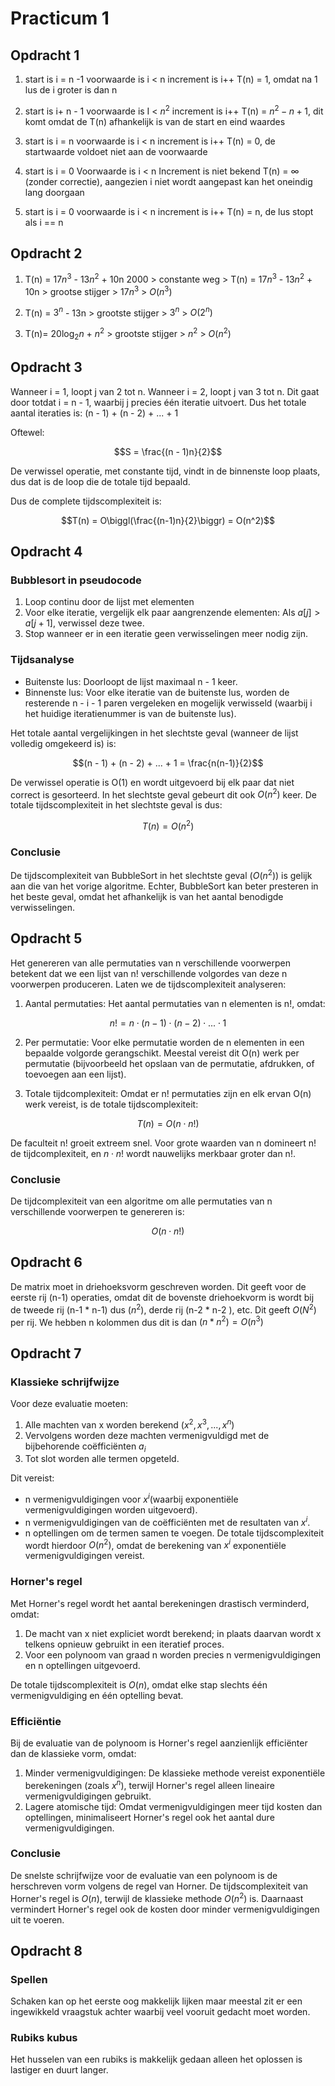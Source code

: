 # Practicum 1

## Opdracht 1

1. start is i = n -1
   voorwaarde is i < n
   increment is i++
   T(n) = 1, omdat na 1 lus de i groter is dan n

2. start is i+ n - 1
   voorwaarde is I < $n^2$
   increment is i++
   T(n) = $n^2 - n + 1$, dit komt omdat de T(n) afhankelijk is van de start en eind waardes

3. start is i = n
   voorwaarde is i < n
   increment is i++
   T(n) = 0, de startwaarde voldoet niet aan de voorwaarde

4. start is i = 0
   Voorwaarde is i < n
   Increment is niet bekend
   T(n) = ∞ (zonder correctie), aangezien i niet wordt aangepast kan het oneindig lang doorgaan

5. start is i = 0
   voorwaarde is i < n
   increment is i++
   T(n) = n, de lus stopt als i == n

## Opdracht 2

1. T(n) = $17n^3$ - $13n^2$ + 10n 2000 > constante weg > T(n) = $17n^3$ - $13n^2$ + 10n > grootse stijger > $17n^3$ >  $O(n^3)$

2. T(n) = $3^n$ - 13n > grootste stijger > $3^n$ > $O(2^n)$

3. T(n)= $20\log_2 n$ + $n^2$ > grootste stijger > $n^2$ > $O(n^2)$

## Opdracht 3

Wanneer i = 1, loopt j van 2 tot n. Wanneer i = 2, loopt j van 3 tot n. Dit gaat door totdat i = n - 1, waarbij j precies één iteratie uitvoert.
Dus het totale aantal iteraties is:
(n - 1) + (n - 2) + ... + 1

Oftewel:

$$S = \frac{(n - 1)n}{2}$$

De verwissel operatie, met constante tijd, vindt in de binnenste loop plaats, dus dat is de loop die de totale tijd bepaald.

Dus de complete tijdscomplexiteit is:

$$T(n) = O\biggl(\frac{(n-1)n}{2}\biggr) = O(n^2)$$

## Opdracht 4

### Bubblesort in pseudocode

1. Loop continu door de lijst met elementen
2. Voor elke iteratie, vergelijk elk paar aangrenzende elementen:
   Als $a[j] > a[j+1]$, verwissel deze twee.
3. Stop wanneer er in een iteratie geen verwisselingen meer nodig zijn.

### Tijdsanalyse
- Buitenste lus: Doorloopt de lijst maximaal n - 1 keer.
- Binnenste lus: Voor elke iteratie van de buitenste lus, worden de resterende n - i - 1 paren vergeleken en mogelijk verwisseld (waarbij i het huidige iteratienummer is van de buitenste lus).

Het totale aantal vergelijkingen in het slechtste geval (wanneer de lijst volledig omgekeerd is) is:

$$(n - 1) + (n - 2) + ... + 1 = \frac{n(n-1)}{2}$$

De verwissel operatie is O(1) en wordt uitgevoerd bij elk paar dat niet correct is gesorteerd. In het slechtste geval gebeurt dit ook $O(n^2)$ keer.
De totale tijdscomplexiteit in het slechtste geval is dus:

$$T(n) = O(n^2)$$

### Conclusie

De tijdscomplexiteit van BubbleSort in het slechtste geval $(O(n^2))$ is gelijk aan die van het vorige algoritme. Echter, BubbleSort kan beter presteren in het beste geval, omdat het afhankelijk is van het aantal benodigde verwisselingen.

## Opdracht 5

Het genereren van alle permutaties van n verschillende voorwerpen betekent dat we een lijst van n! verschillende volgordes van deze n voorwerpen produceren. Laten we de tijdscomplexiteit analyseren:

1. Aantal permutaties:
Het aantal permutaties van n elementen is n!, omdat:

$$n! = n\cdot(n-1)\cdot(n-2)\cdot...\cdot 1$$

2. Per permutatie:
Voor elke permutatie worden de n elementen in een bepaalde volgorde gerangschikt. Meestal vereist dit O(n) werk per permutatie (bijvoorbeeld het opslaan van de permutatie, afdrukken, of toevoegen aan een lijst).

3. Totale tijdcomplexiteit:
Omdat er n! permutaties zijn en elk ervan O(n) werk vereist, is de totale tijdscomplexiteit:

$$T(n) = O(n\cdot n!)$$

De faculteit n! groeit extreem snel. Voor grote waarden van n domineert n! de tijdcomplexiteit, en $n\cdot n!$ wordt nauwelijks merkbaar groter dan n!.

### Conclusie

De tijdcomplexiteit van een algoritme om alle permutaties van n verschillende voorwerpen te genereren is:

$$O(n\cdot n!)$$

## Opdracht 6

De matrix moet in driehoeksvorm geschreven worden. Dit geeft voor de eerste rij (n-1) operaties, omdat dit de bovenste driehoekvorm is wordt bij de tweede rij (n-1 * n-1) dus $(n^2)$, derde rij (n-2 * n-2 ), etc. Dit geeft $O(N^2)$ per rij. We hebben n kolommen dus dit is dan $(n * n^2) = O(n^3)$

## Opdracht 7

### Klassieke schrijfwijze

Voor deze evaluatie moeten:

1. Alle machten van x worden berekend $(x^2, x^3, ..., x^n)$
2. Vervolgens worden deze machten vermenigvuldigd met de bijbehorende coëfficiënten $a_i$
3. Tot slot worden alle termen opgeteld.

Dit vereist:

- n vermenigvuldigingen voor $x^i$(waarbij exponentiële vermenigvuldigingen worden uitgevoerd).
- n vermenigvuldigingen van de coëfficiënten met de resultaten van $x^i$.
- n optellingen om de termen samen te voegen.
De totale tijdscomplexiteit wordt hierdoor $O(n^2)$, omdat de berekening van $x^i$ exponentiële vermenigvuldigingen vereist.

### Horner's regel

Met Horner's regel wordt het aantal berekeningen drastisch verminderd, omdat:

1. De macht van x niet expliciet wordt berekend; in plaats daarvan wordt x telkens opnieuw gebruikt in een iteratief proces.
2. Voor een polynoom van graad n worden precies n vermenigvuldigingen en n optellingen uitgevoerd.

De totale tijdscomplexiteit is $O(n)$, omdat elke stap slechts één vermenigvuldiging en één optelling bevat.

### Efficiëntie

Bij de evaluatie van de polynoom is Horner's regel aanzienlijk efficiënter dan de klassieke vorm, omdat:

1. Minder vermenigvuldigingen: De klassieke methode vereist exponentiële berekeningen (zoals $x^n$), terwijl Horner's regel alleen lineaire vermenigvuldigingen gebruikt.
2. Lagere atomische tijd: Omdat vermenigvuldigingen meer tijd kosten dan optellingen, minimaliseert Horner's regel ook het aantal dure vermenigvuldigingen.

### Conclusie

De snelste schrijfwijze voor de evaluatie van een polynoom is de herschreven vorm volgens de regel van Horner. De tijdscomplexiteit van Horner's regel is $O(n)$, terwijl de klassieke methode $O(n^2)$ is. Daarnaast vermindert Horner's regel ook de kosten door minder vermenigvuldigingen uit te voeren.

## Opdracht 8
### Spellen
Schaken kan op het eerste oog makkelijk lijken maar meestal zit er een ingewikkeld vraagstuk achter waarbij veel vooruit gedacht moet worden.

### Rubiks kubus
Het husselen van een rubiks is makkelijk gedaan alleen het oplossen is lastiger en duurt langer.
